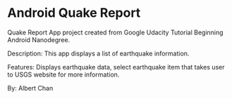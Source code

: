 # Android Quake Report
Quake Report App project created from Google Udacity Tutorial Beginning Android Nanodegree.

Description: This app displays a list of earthquake information.

Features: Displays earthquake data, select earthquake item that takes user to USGS website for more information.

By: Albert Chan